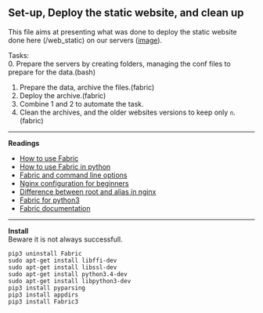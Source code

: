 ## Set-up, Deploy the static website, and clean up

This file aims at presenting what was done to deploy the static website done here (/web_static) on our servers ([image](https://s3.amazonaws.com/intranet-projects-files/holbertonschool-higher-level_programming+/288/aribnb_diagram_0.jpg?cache=off)).  

Tasks:  
0. Prepare the servers by creating folders, managing the conf files to prepare for the data.(bash)
1. Prepare the data, archive the files.(fabric)  
2. Deploy the archive.(fabric)  
3. Combine 1 and 2 to automate the task.  
4. Clean the archives, and the older websites versions to keep only `n`.(fabric)

_____
**Readings**    
- [How to use Fabric](https://www.digitalocean.com/community/tutorials/how-to-use-fabric-to-automate-administration-tasks-and-deployments)
- [How to use Fabric in python](http://www.pythonforbeginners.com/systems-programming/how-to-use-fabric-in-python)  
- [Fabric and command line options](http://docs.fabfile.org/en/1.13/usage/fab.html#command-line-options)  
- [Nginx configuration for beginners](http://nginx.org/en/docs/beginners_guide.html)
- [Difference between root and alias in nginx](https://blog.heitorsilva.com/en/nginx/diferenca-entre-root-e-alias-do-nginx/)  
- [Fabric for python3](https://github.com/mathiasertl/fabric)
- [Fabric documentation](http://www.fabfile.org/)  
_____
**Install**  
Beware it is not always successfull.  
```
pip3 uninstall Fabric
sudo apt-get install libffi-dev
sudo apt-get install libssl-dev
sudo apt-get install python3.4-dev
sudo apt-get install libpython3-dev
pip3 install pyparsing
pip3 install appdirs
pip3 install Fabric3
```
